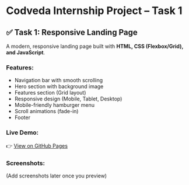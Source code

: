 # Codveda Internship Project – Task 1

## ✅ Task 1: Responsive Landing Page
A modern, responsive landing page built with **HTML, CSS (Flexbox/Grid), and JavaScript**.

### Features:
- Navigation bar with smooth scrolling
- Hero section with background image
- Features section (Grid layout)
- Responsive design (Mobile, Tablet, Desktop)
- Mobile-friendly hamburger menu
- Scroll animations (fade-in)
- Footer

### Live Demo:
👉 [View on GitHub Pages](https://YOUR-USERNAME.github.io/Codveda-project/)

### Screenshots:
(Add screenshots later once you preview)
